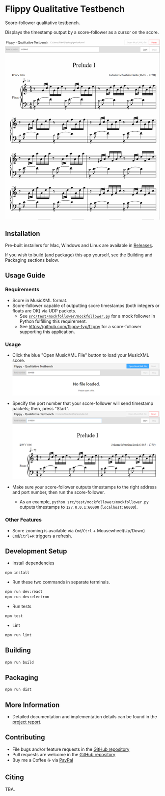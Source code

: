 # Flippy Qualitative Testbench

Score-follower qualitative testbench.

Displays the timestamp output by a score-follower as a cursor on the score.

![Demo](docs/assets/readme/demo.gif)

## Installation

Pre-built installers for Mac, Windows and Linux are available in [Releases](https://github.com/flippy-fyp/flippy-qualitative-testbench/releases).

If you wish to build (and package) this app yourself, see the Building and Packaging sections below.

## Usage Guide

### Requirements
- Score in MusicXML format.
- Score-follower capable of outputting score timestamps (both integers or floats are OK) via UDP packets.
  - See [`src/test/mockfollower/mockfollower.py`](src/test/mockfollower/mockfollower.py) for a mock follower in Python fulfilling this requirement.
  - See https://github.com/flippy-fyp/flippy for a score-follower supporting this application.

### Usage

- Click the blue "Open MusicXML File" button to load your MusicXML score.
  ![Open MusicXML File](docs/assets/readme/guide-01.png)

- Specify the port number that your score-follower will send timestamp packets; then, press "Start".
  ![Specify port number](docs/assets/readme/guide-02.png)

- Make sure your score-follower outputs timestamps to the right address and port number, then run the score-follower.
  - As an example, `python src/test/mockfollower/mockfollower.py` outputs timestamps to `127.0.0.1:60000` (`localhost:60000`).
### Other Features
- Score zooming is available via `Cmd`/`Ctrl` + Mousewheel(Up/Down)
- `Cmd`/`Ctrl`+`R` triggers a refresh.
## Development Setup

- Install dependencies

```bash
npm install
```

- Run these two commands in separate terminals.

```bash
npm run dev:react
npm run dev:electron
```

- Run tests
```bash
npm test
```

- Lint
```bash
npm run lint
```

## Building

```bash
npm run build
```

## Packaging

```bash
npm run dist
```

## More Information

* Detailed documentation and implementation details can be found in the [project report](https://github.com/flippy-fyp/flippy-report/blob/main/main.pdf).

## Contributing

* File bugs and/or feature requests in the [GitHub repository](https://github.com/flippy/flippy-qualitative-testbench)
* Pull requests are welcome in the [GitHub repository](https://github.com/flippy/flippy-qualitative-testbench)
* Buy me a Coffee ☕️ via [PayPal](https://paypal.me/lhl2617)

## Citing

TBA.
